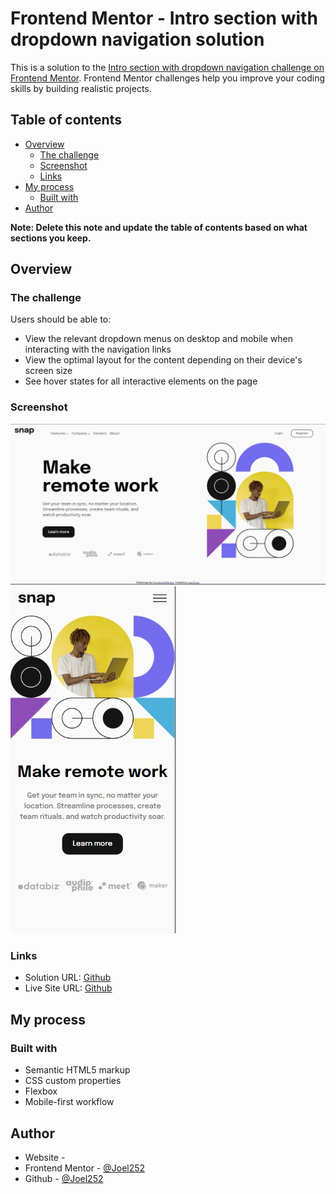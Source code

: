 # Frontend Mentor - Intro section with dropdown navigation solution

This is a solution to the [Intro section with dropdown navigation challenge on Frontend Mentor](https://www.frontendmentor.io/challenges/intro-section-with-dropdown-navigation-ryaPetHE5). Frontend Mentor challenges help you improve your coding skills by building realistic projects. 

## Table of contents

- [Overview](#overview)
  - [The challenge](#the-challenge)
  - [Screenshot](#screenshot)
  - [Links](#links)
- [My process](#my-process)
  - [Built with](#built-with)
- [Author](#author)

**Note: Delete this note and update the table of contents based on what sections you keep.**

## Overview

### The challenge

Users should be able to:

- View the relevant dropdown menus on desktop and mobile when interacting with the navigation links
- View the optimal layout for the content depending on their device's screen size
- See hover states for all interactive elements on the page

### Screenshot

![desktop-screenshot](desktop-screenshot.jpg)
![mobile-screenshot](mobile-screenshot.jpg)

### Links

- Solution URL: [Github](https://github.com/Joel252/Frontend-Mentor-Solutions/tree/master/Intro%20section%20with%20dropdown%20navigation)
- Live Site URL: [Github](https://joel252.github.io/Frontend-Mentor-Solutions/Intro%20section%20with%20dropdown%20navigation/)

## My process

### Built with

- Semantic HTML5 markup
- CSS custom properties
- Flexbox
- Mobile-first workflow

## Author

- Website - []()
- Frontend Mentor - [@Joel252](https://www.frontendmentor.io/profile/Joel252)
- Github - [@Joel252](https://github.com/Joel252)
